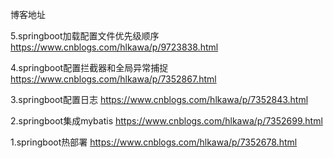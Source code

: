博客地址

5.springboot加载配置文件优先级顺序 https://www.cnblogs.com/hlkawa/p/9723838.html

4.springboot配置拦截器和全局异常捕捉 https://www.cnblogs.com/hlkawa/p/7352867.html

3.springboot配置日志  https://www.cnblogs.com/hlkawa/p/7352843.html

2.springboot集成mybatis https://www.cnblogs.com/hlkawa/p/7352699.html

1.springboot热部署 https://www.cnblogs.com/hlkawa/p/7352678.html
